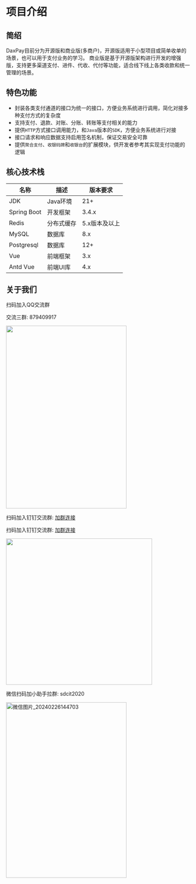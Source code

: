 # 项目介绍
## 简绍

DaxPay目前分为开源版和商业版(多商户)，开源版适用于小型项目或简单收单的场景，也可以用于支付业务的学习。
商业版是基于开源版架构进行开发的增强版，支持更多渠道支付、进件、代收、代付等功能，适合线下线上各类收款和统一管理的场景。

## 特色功能

- 封装各类支付通道的接口为统一的接口，方便业务系统进行调用，简化对接多种支付方式的复杂度
- 支持支付、退款、对账、分账、转账等支付相关的能力
- 提供`HTTP`方式接口调用能力，和`Java`版本的`SDK`，方便业务系统进行对接
- 接口请求和响应数据支持启用签名机制，保证交易安全可靠
- 提供`聚合支付`、`收银码牌`和`收银台`的扩展模块，供开发者参考其实现支付功能的逻辑

## 核心技术栈

| 名称          | 描述     | 版本要求     |
|-------------|--------|----------|
| JDK         | Java环境 | 21+      |
| Spring Boot | 开发框架   | 3.4.x    |
| Redis       | 分布式缓存  | 5.x版本及以上 |
| MySQL       | 数据库    | 8.x      |
| Postgresql  | 数据库    | 12+      |
| Vue         | 前端框架   | 3.x      |
| Antd Vue    | 前端UI库  | 4.x      |


##  关于我们

扫码加入QQ交流群

交流三群: 879409917
<p>
<img src="https://cdn.jsdmirror.com/gh/xxm1995/picx-images-hosting@master/connect/1733360741745_d.83a33entp3.webp" width = "330" height = "500"/>
</p>

扫码加入钉钉交流群: [加群连接](https://qr.dingtalk.com/action/joingroup?code=v1,k1,AzkcWLa8J/OHXi+nTWwNRc68IAJ0ckWXEEIvrJofq2A=&_dt_no_comment=1&origin=11)

扫码加入钉钉交流群: [加群连接](https://qr.dingtalk.com/action/joingroup?code=v1,k1,AzkcWLa8J/OHXi+nTWwNRc68IAJ0ckWXEEIvrJofq2A=&_dt_no_comment=1&origin=11)
<p>
<img src="https://cdn.jsdelivr.net/gh/xxm1995/picx-images-hosting@master/connect/png-(1).7egk526qnp.webp" width = "400" height = "400"/>
</p>

微信扫码加小助手拉群: sdcit2020
<p>
<img alt="微信图片_20240226144703" height="480" src="https://cdn.jsdelivr.net/gh/xxm1995/picx-images-hosting@master/connect/微信图片_20240412152722.231nkeje2o.webp" width="330"/>
</p>
